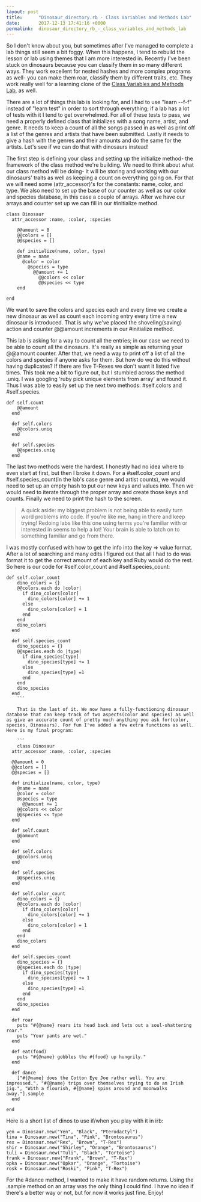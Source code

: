 ```yaml
---
layout: post
title:      "Dinosaur_directory.rb - Class Variables and Methods Lab"
date:       2017-12-13 17:41:16 +0000
permalink:  dinosaur_directory_rb_-_class_variables_and_methods_lab
---
```



So I don't know about you, but sometimes after I've managed to complete a lab things still seem a bit foggy. When this happens, I tend to rebuild the lesson or lab using themes that I am more interested in. Recently I've been stuck on dinosaurs because you can classify them in so many different ways. They work excellent for nested hashes and more complex programs as well- you can make them roar, classify them by different traits, etc. They work really well for a learning clone of the [Class Variables and Methods Lab](https://learn.co/tracks/full-stack-web-development-v3/object-oriented-ruby/class-variables-and-methods/class-variables-and-methods-lab?batch_id=306&track_id=28005), as well.

There are a lot of things this lab is looking for, and I had to use "learn --f-f" instead of "learn test" in order to sort through everything; if a lab has a lot of tests with it I tend to get overwhelmed. For all of these tests to pass, we need a properly defined class that initializes with a song name, artist, and genre. It needs to keep a count of all the songs passed in as well as print off a list of the genres and artists that have been submitted. Lastly it needs to give a hash with the genres and their amounts and do the same for the artists. Let's see if we can do that with dinosaurs instead!

The first step is defining your class and setting up the initialize method- the framework of the class method we're building. We need to think about what our class method will be doing- it will be storing and working with our dinosaurs' traits as well as keeping a count on everything going on. For that we will need some (attr_accessor)'s for the constants: name, color, and type. We also need to set up the base of our counter as well as our color and species database, in this case a couple of arrays. After we have our arrays and counter set up we can fill in our #initialize method.

```
class Dinosaur
  attr_accessor :name, :color, :species
	
	@@amount = 0
	@@colors = []
	@@species = []
	
	def initialize(name, color, type)
    @name = name
	  @color = color
		@species = type
		  @@amount += 1
			@@colors << color
			@@species << type
	end
	
end
```

We want to save the colors and species each and every time we create a new dinosaur as well as count each incoming entry every time a new dinosaur is introduced. That is why we've placed the shoveling(saving) action and counter @@amount increments in our #initialize method.

This lab is asking for a way to count all the entries; in our case we need to be able to count all the dinosaurs. It's really as simple as returning your @@amount counter. After that, we need a way to print off a list of all the colors and species if anyone asks for them. But how do we do this without having duplicates? If there are five T-Rexes we don't want it listed five times. This took me a bit to figure out, but I stumbled across the method .uniq. I was googling 'ruby pick unique elements from array' and found it. Thus I was able to easily set up the next two methods: #self.colors and #self.species.

```
def self.count
    @@amount
  end

  def self.colors
    @@colors.uniq
  end

  def self.species
    @@species.uniq
  end
```

The last two methods were the hardest. I honestly had no idea where to even start at first, but then I broke it down. For a #self.color_count and #self.species_count(in the lab's case genre and artist counts), we would need to set up an empty hash to put our new keys and values into. Then we would need to iterate through the proper array and create those keys and counts. Finally we need to print the hash to the screen. 

> A quick aside: my biggest problem is not being able to easily turn word problems into code. If you're like me, hang in there and keep trying! Redoing labs like this one using terms you're familiar with or interested in seems to help a lot! Your brain is able to latch on to something familiar and go from there.

I was mostly confused with how to get the info into the key => value format. After a lot of searching and many edits I figured out that all I had to do was format it to get the correct amount of each key and Ruby would do the rest. So here is our code for #self.color_count and #self.species_count:

```
def self.color_count
    dino_colors = {}
    @@colors.each do |color|
      if dino_colors[color]
        dino_colors[color] += 1
      else
        dino_colors[color] = 1
      end
    end
    dino_colors
  end

  def self.species_count
    dino_species = {}
    @@species.each do |type|
      if dino_species[type]
        dino_species[type] += 1
      else
        dino_species[type] =1
      end
    end
    dino_species
  end
	```
	
	That is the last of it. We now have a fully-functioning dinosaur database that can keep track of two aspects(color and species) as well as give an accurate count of pretty much anything you ask for(color, species, Dinosaurs). For fun I've added a few extra functions as well. Here is my final program:
	
	```
	class Dinosaur
  attr_accessor :name, :color, :species

  @@amount = 0
  @@colors = []
  @@species = []

  def initialize(name, color, type)
    @name = name
    @color = color
    @species = type
      @@amount += 1
    @@colors << color
    @@species << type
  end

  def self.count
    @@amount
  end

  def self.colors
    @@colors.uniq
  end

  def self.species
    @@species.uniq
  end

  def self.color_count
    dino_colors = {}
    @@colors.each do |color|
      if dino_colors[color]
        dino_colors[color] += 1
      else
        dino_colors[color] = 1
      end
    end
    dino_colors
  end

  def self.species_count
    dino_species = {}
    @@species.each do |type|
      if dino_species[type]
        dino_species[type] += 1
      else
        dino_species[type] =1
      end
    end
    dino_species
  end

  def roar
    puts "#{@name} rears its head back and lets out a soul-shattering roar."
    puts "Your pants are wet."
  end

  def eat(food)
    puts "#{@name} gobbles the #{food} up hungrily."
  end

  def dance
    ["#{@name} does the Cotton Eye Joe rather well. You are impressed.", "#{@name} trips over themselves trying to do an Irish jig.", "With a flourish, #{@name} spins around and moonwalks away."].sample
  end

end
```

Here is a short list of dinos to use if/when you play with it in irb:

```
yen = Dinosaur.new("Yen", "Black", "Pterodactyl")
tina = Dinosaur.new("Tina", "Pink", "Brontosaurus")
rex = Dinosaur.new("Rex", "Brown", "T-Rex")
shir = Dinosaur.new("Shirley", "Orange", "Brontosaurus")
tuli = Dinosaur.new("Tuli", "Black", "Tortoise")
frank = Dinosaur.new("Frank", "Brown", "T-Rex")
opka = Dinosaur.new("Opkar", "Orange", "Tortoise")
rosk = Dinosaur.new("Roski", "Pink", "T-Rex")
```

For the #dance method, I wanted to make it have random returns. Using the .sample method on an array was the only thing I could find. I have no idea if there's a better way or not, but for now it works just fine. Enjoy!
